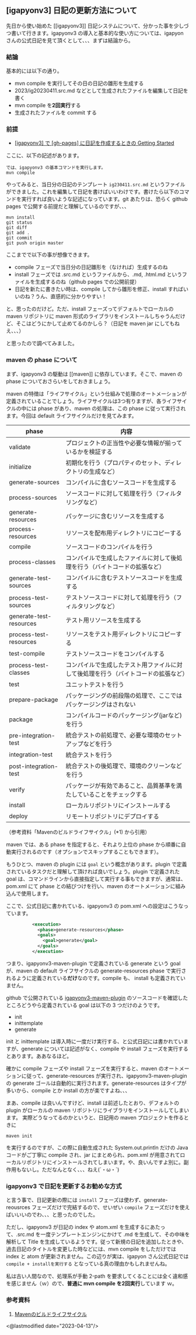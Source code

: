 ## [igapyonv3] 日記の更新方法について

先日から使い始めた [[igapyonv3]] 日記システムについて、分かった事を少しづつ書いて行きます。igapyonv3 の導入と基本的な使い方については、igapyon さんの公式日記を見て頂くとして、、、まずは結論から。

### 結論

基本的には以下の通り。

* mvn compile を実行してその日の日記の雛形を生成する
* 2023/ig20230411.src.md などとして生成されたファイルを編集して日記を書く
* mvn compile を**2回実行**する
* 生成されたファイルを commit する

### 前提

* [[igapyonv3] で [gh-pages] に日記を作成するときの Getting Started](https://www.igapyon.jp/igapyon/diary/2017/ig170212.html)

ここに、以下の記述があります。

```
では、igapyonv3 の基本コマンドを実行します。
mvn compile
```

やってみると、当日分の日記のテンプレート ```ig230411.src.md``` というファイルができました。これを編集して日記を書けばいいわけです。書けたら以下のコマンドを実行すれば良いような記述になっています。git あたりは、恐らく github pages で公開する前提だと理解しているのですが、、、

```
mvn install
git status 
git diff
git add .
git commit 
git push origin master 
```

ここまでで以下の事が想像できます。

* compile フェーズで当日分の日記雛形を（なければ）生成するのね
* install フェーズでは .src.md というファイルから、.md, .html.md というファイルを生成するのね（github pages での公開前提）
* 日記を新たに書きたい時は、compile してから雛形を修正、install すればいいのね？うん、直感的に分かりやすい！

と、思ったのだけど。ただ、install フェーズってデフォルトでローカルの maven リポジトリに maven 形式のライブラリをインストールしちゃうんだけど、そこはどうにかして止めてるのかしら？（日記を maven jar にしてもねえ、、、）

と思ったので調べてみました。

### maven の phase について

まず、igapyonv3 の駆動は [[maven]] に依存しています。そこで、maven の phase についておさらいをしておきましょう。

maven の特徴は「ライフサイクル」という仕組みで処理のオートメーションが定義されていることでしょう。ライフサイクルは3つ有りますが、各ライフサイクルの中には phase があり、maven の処理は、この phase に従って実行されます。今回は default ライフサイクルだけを見てみます。


| phase | 内容 |
|---|---|
| validate | プロジェクトの正当性や必要な情報が揃っているかを検証する |
| initialize | 初期化を行う（プロパティのセット、ディレクトリの生成など） |
| generate-sources | コンパイルに含むソースコードを生成する |
| process-sources | ソースコードに対して処理を行う（フィルタリングなど） |
| generate-resources | パッケージに含むリソースを生成する |
| process-resources | リソースを配布用ディレクトリにコピーする |
| compile | ソースコードのコンパイルを行う |
| process-classes | コンパイルで生成したファイルに対して後処理を行う（バイトコードの拡張など） |
| generate-test-sources | コンパイルに含むテストソースコードを生成する |
| process-test-sources | テストソースコードに対して処理を行う（フィルタリングなど） |
| generate-test-resources | テスト用リソースを生成する |
| process-test-resources | リソースをテスト用ディレクトリにコピーする |
| test-compile | テストソースコードをコンパイルする |
| process-test-classes | コンパイルで生成したテスト用ファイルに対して後処理を行う（バイトコードの拡張など） |
| test | ユニットテストを行う |
| prepare-package | パッケージングの前段階の処理で、ここではパッケージングはされない |
| package | コンパイルコードのパッケージング(jarなど)を行う |
| pre-integration-test | 統合テストの前処理で、必要な環境のセットアップなどを行う |
| integration-test | 統合テストを行う |
| post-integration-test | 統合テストの後処理で、環境のクリーンなどを行う |
| verify | パッケージが有効であること、品質基準を満たしていることをチェックする |
| install | ローカルリポジトリにインストールする |
| deploy | リモートリポジトリにデプロイする |

（参考資料「Mavenのビルドライフサイクル」(*1) から引用）

maven では、ある phase を指定すると、それより上位の phase から順番に自動実行されるのです（オプションでスキップすることもできます）。

もうひとつ、maven の plugin には ```goal``` という概念があります。plugin で定義されているタスクだと理解して頂ければ良いでしょう。plugin で定義された goal は、コマンドラインから直接指定して実行する事もできますが、通常は、pom.xml にて phase との結びつけを行い、maven のオートメーションに組み込んで使用します。

ここで、公式日記に書かれている、igapyonv3 の pom.xml への設定はこうなっています。

``` pom.xml
          <execution>
            <phase>generate-resources</phase>
            <goals>
              <goal>generate</goal>
            </goals>
          </execution>
```

つまり、igapyonv3-maven-plugin で定義されている generate という goal が、maven の default ライフサイクルの generate-resources phase で実行されるように定義されている**だけ**なのです。compile も、 install も定義されていません。

github で公開されている [igapyonv3-maven-plugin](https://github.com/igapyon/igapyonv3-maven-plugin) のソースコードを確認したところどうやら定義されている goal は以下の 3 つだけのようです。

* init
* inittemplate
* generate

init と inittemplate は導入時に一度だけ実行する、と公式日記には書かれていますが、generate については記述がなく、compile や install フェーズを実行するとあります。ああなるほど。

確かに compile フェーズや install フェーズを実行すると、maven のオートメーションに従って、generate-resources が実行され、igapyonv3-maven-plugin の generate ゴールは自動的に実行されます。generate-resources はタイプが多いから、compile とか install の方が楽ですよね、、、

まあ、compile は良いんですけど、install は前述したとおり、デフォルトの plugin がローカルの maven リポジトリにライブラリをインストールしてしまいます。
実際どうなってるのかというと、日記用の maven プロジェクトを作るときに

```
maven init
```

を実行するのですが、この際に自動生成された System.out.println だけの Java コードがご丁寧に compile され、jar にまとめられ、pom.xml が用意されてローカルリポジトリにインストールされてしまいます。や、良いんですよ別に。副作用もないし。ただなんとなく、、、ねえ(´・ω・`)

### igapyonv3 で日記を更新するお勧めな方式

と言う事で、日記更新の際には ```install``` フェーズは使わず、generate-reousrces フェーズだけで完結するので、せいぜい ```compile``` フェーズだけを使えばいいいのでわ、、、と思ったのでした。

ただし、igapyonv3 が日記の index や atom.xml を生成するにあたって、.src.md を一度テンプレートエンジンにかけて .md を生成して、その中味を解析して Title を生成しているようです。従って新規の日記を追加したときや、過去日記のタイトルを変更した時などには、mvn compile をしただけでは index と atom が更新されません。この辺りが実は、igapyon さん公式日記では ```compile + installを実行する``` となっている真の理由かもしれませんね。

私は古い人間なので、処理系が手動 2-path を要求してくることには全く違和感を感じません（ｗ）ので、**普通に mvn compile を2回実行**しています ｗ。

### 参考資料 

1. [Mavenのビルドライフサイクル](https://qiita.com/kawakawaryuryu/items/96db58fb9a607973eca0)

<@lastmodified date="2023-04-13"/>
